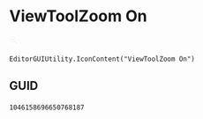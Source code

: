 # ViewToolZoom On
![](/img/ViewToolZoom%20On.png)

``` CSharp
EditorGUIUtility.IconContent("ViewToolZoom On")
```
## GUID
```
1046158696650768187
```
